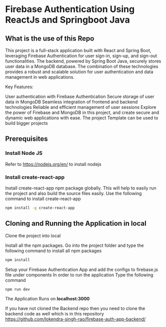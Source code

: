 # Firebase Authentication Using ReactJs and Springboot Java

## What is the use of this Repo

This project is a full-stack application built with React and Spring Boot, leveraging Firebase Authentication for user sign-in, sign-up, and sign-out functionalities. The backend, powered by Spring Boot Java, securely stores user data in a MongoDB database. The combination of these technologies provides a robust and scalable solution for user authentication and data management in web applications.

Key Features:

User authentication with Firebase Authentication
Secure storage of user data in MongoDB
Seamless integration of frontend and backend technologies
Reliable and efficient management of user sessions
Explore the power of Firebase and MongoDB in this project, and create secure and dynamic web applications with ease.
The project Template can be used to build bigger projects

## Prerequisites

### Install Node JS
Refer to https://nodejs.org/en/ to install nodejs

### Install create-react-app
Install create-react-app npm package globally. This will help to easily run the project and also build the source files easily. Use the following command to install create-react-app

```bash
npm install -g create-react-app
```

## Cloning and Running the Application in local

Clone the project into local 

Install all the npm packages. Go into the project folder and type the following command to install all npm packages

```bash
npm install
```
Setup your Firebase Authentication App and add the configs to firebase.js file under components 
In order to run the application Type the following command

```bash
npm run dev
```

The Application Runs on **localhost:3000**

If you have not cloned the Backend repo then you need to clone the backend code as well which is in this repository https://github.com/lokendra-singh-rao/firebase-auth-app-backend/

